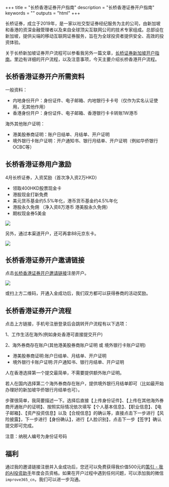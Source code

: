 +++
title = "长桥香港证券开户指南"
description = "长桥香港证券开户指南"
keywords = ""
outputs = "html"
+++

长桥证券，成立于2019年，是一家以社交型证券经纪服务为主的公司，由新加坡和香港的资深金融管理者以及来自全球顶尖互联网公司的技术专家组成。总部设在新加坡，提供尖端的移动互联网证券服务，旨在为全球投资者提供安全、高效的投资体验。

关于长桥新加坡证券开户流程可以参看我另外一篇文章，[长桥证券新加坡开户指南](/open-account/sg-longbridge/)。里边有详细的开户流程，以及注意事项，今天主要介绍长桥香港开户流程。

## 长桥香港证券开户所需资料

一般资料：

- 内地身份开户：身份证件、电子邮箱、内地银行卡卡号（仅作为实名认证使用，无其他作用）
- 香港身份开户：身份证件、电子邮箱、香港银行卡卡转账1W港币

海外其他账户证明：

- 港美股券商证明：账户日结单、月结单、开户证明
- 境外银行卡账户证明：开户通知书、银行月结单、开户证明（例如华侨银行OCBC等）

## 长桥香港证券用户激励

4月长桥证券，入资奖励（首次净入资2万HKD）

- 领取400HKD股票现金卡
- 港股现金打新免费
- 美元货币基金约5.5%年化，港币货币基金约4.5%年化
- 港股永久免佣 （净入资8万港币 港美股永久免佣）
- 期权现金券5美金

![](https://img.bmpi.dev/c97cc56b-eefe-9cbe-29dc-88c0141afa02.png)

另外，通过本渠道开户，还可再拿88元京东卡。

![](https://img.bmpi.dev/09bc7eab-2a0c-8906-ad08-867131e76d6c.png)

## 长桥香港证券开户邀请链接

点击[长桥香港证券开户邀请链接](https://link.longbridge.cn/KOudEB?channel=HB100010&invite-code=FZ9UNP)注册开户。

![](https://img.bmpi.dev/cedf1daa-d150-4102-ed21-89ac6298bd86.png)

或扫上方二维码，开通入金成功后，我们双方都可以获得券商的活动奖励。

## 长桥香港证券开户流程

点击上方链接，手机号注册登录后会跳转开户流程有以下选项：

1、工作生活在海外(例如身处香港可直接提交开户)

2、海外券商存在账户(其他港美股券商账户证明 或 境外银行卡账户证明)

- 港美股券商证明:账户日结单、月结单、开户证明
- 境外银行卡账户证明:开户通知书、银行月结单、开户证明

人在香港选择第一个提交最简单，不需要提供额外账户证明。

若人在国内选择第二个海外券商存在账户，提供境外银行月结单即可（比如最开始办理好的新加坡华侨银行月结单也可）。

步骤很简单，我简要描述一下。选择后直接【上传身份证件】、【上传在其他海外券商开通账户的证明】、按照实际情况依次填写【个人基本信息】、【职业信息】、【电子邮箱】、【资产投资信息】以及【合规信息】的确认等，直接点击下一步进行【风险披露】，下一步进行【身份确认】，进行【人脸识别】，点击下一步【签字】确认提交即可完成。

注意：纳税人编号为身份证号码

## 福利

通过我的邀请链接注册并入金成功后，您还可以免费获得我价值500元的[策引 - 我的AI投资助手](https://www.myinvestpilot.com/)年度会员资格。如果在开户过程中遇到任何问题，可以添加我的微信`improve365_cn`，我们可以进一步沟通。
